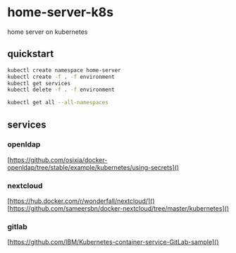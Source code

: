 # home-server-k8s
home server on kubernetes

## quickstart

```bash
kubectl create namespace home-server
kubectl create -f . -f environment
kubectl get services
kubectl delete -f . -f environment
```

```bash
kubectl get all --all-namespaces
```

## services

### openldap
[https://github.com/osixia/docker-openldap/tree/stable/example/kubernetes/using-secrets]()

### nextcloud

[https://hub.docker.com/r/wonderfall/nextcloud/]()
[https://github.com/sameersbn/docker-nextcloud/tree/master/kubernetes]()

### gitlab

[https://github.com/IBM/Kubernetes-container-service-GitLab-sample]()